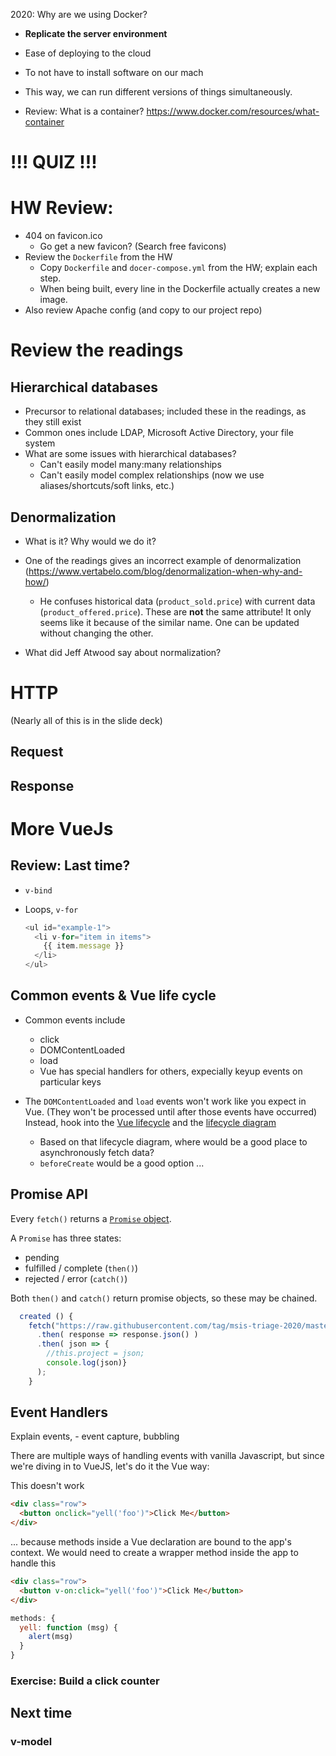 2020: Why are we using Docker?
  - **Replicate the server environment**
  - Ease of deploying to the cloud
  - To not have to install software on our mach
  - This way, we can run different versions of things simultaneously.

  - Review: What is a container?
    https://www.docker.com/resources/what-container



# !!! QUIZ !!!

# HW Review:

* 404 on favicon.ico
  - Go get a new favicon? (Search free favicons)
* Review the `Dockerfile` from the HW
  - Copy `Dockerfile` and `docer-compose.yml` from the HW; explain each step.
  - When being built, every line in the Dockerfile actually creates a new image.
* Also review Apache config (and copy to our project repo)


# Review the readings

## Hierarchical databases

  * Precursor to relational databases; included these in the readings, as they still exist
  * Common ones include LDAP, Microsoft Active Directory, your file system
  * What are some issues with hierarchical databases?
    - Can't easily model many:many relationships
    - Can't easily model complex relationships (now we use aliases/shortcuts/soft links, etc.)

## Denormalization

  * What is it? Why would we do it?

  * One of the readings gives an incorrect example of denormalization (https://www.vertabelo.com/blog/denormalization-when-why-and-how/)
    - He confuses historical data (`product_sold.price`) with current data (`product_offered.price`). These are **not** the same attribute! It only seems like it because of the similar name. One can be updated without changing the other.

  * What did Jeff Atwood say about normalization?

# HTTP
(Nearly all of this is in the slide deck)

## Request

## Response


# More VueJs

## Review: Last time?

* `v-bind`
* Loops, `v-for`

  ```javascript
  <ul id="example-1">
    <li v-for="item in items">
      {{ item.message }}
    </li>
  </ul>
  ```

## Common events & Vue life cycle

  * Common events include
    - click
    - DOMContentLoaded
    - load
    - Vue has special handlers for others, expecially keyup events on particular keys

  * The `DOMContentLoaded` and `load` events won't work like you expect in Vue. (They won't be processed until after those events have occurred) Instead, hook into the [Vue lifecycle](https://vuejs.org/v2/api/#Options-Lifecycle-Hooks) and the [lifecycle diagram](https://vuejs.org/v2/guide/instance.html#Lifecycle-Diagram)
    - Based on that lifecycle diagram, where would be a good place to asynchronously fetch data?
    - `beforeCreate` would be a good option ...


## Promise API

Every `fetch()` returns a [`Promise` object](https://developer.mozilla.org/en-US/docs/Web/JavaScript/Reference/Global_Objects/Promise).

A `Promise` has three states:
 * pending
 * fulfilled / complete (`then()`)
 * rejected / error (`catch()`)

Both `then()` and `catch()` return promise objects, so these may be chained.

```js
  created () {
    fetch("https://raw.githubusercontent.com/tag/msis-triage-2020/master/app/public/dummy/pt-list.php")
      .then( response => response.json() )
      .then( json => {
        //this.project = json;
        console.log(json)}
      );
    }
```



## Event Handlers
Explain events,
    - event capture, bubbling

There are multiple ways of handling events with vanilla Javascript, but since we're diving in to VueJS, let's do it the Vue way:

This doesn't work
  ```html
  <div class="row">
    <button onclick="yell('foo')">Click Me</button>
  </div>
  ```
  ... because methods inside a Vue declaration are bound to the app's context. We would need to create a wrapper method inside the app to handle this

  ```html
  <div class="row">
    <button v-on:click="yell('foo')">Click Me</button>
  </div>
  ```
  ```js
  methods: {
    yell: function (msg) {
      alert(msg)
    }
  }
  ```

### Exercise: Build a click counter

## Next time
### v-model

